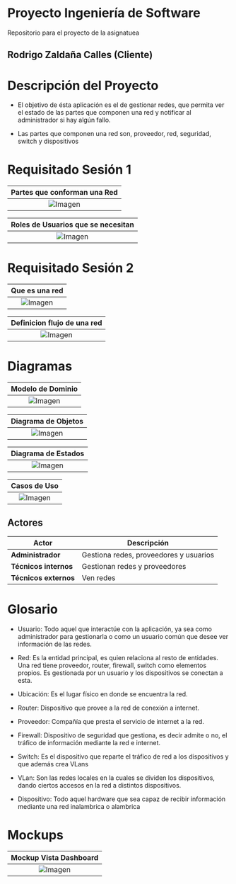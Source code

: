 # Proyecto Ingeniería de Software

Repositorio para el proyecto de la asignatuea

## Rodrigo Zaldaña Calles (Cliente)

# Descripción del Proyecto

* El objetivo de ésta aplicación es el de gestionar redes, que permita ver el estado de las partes que componen una red y notificar al administrador si hay algún fallo.

* Las partes que componen una red son, proveedor, red, seguridad, switch y dispositivos

# Requisitado Sesión 1

|Partes que conforman una Red|
|:-:|
|![Imagen](images/ContieneRed.PNG)|

|Roles de Usuarios que se necesitan|
|:-:|
|![Imagen](images/RolesUsuarios.PNG)|

# Requisitado Sesión 2
|Que es una red|
|:-:|
|![Imagen](images/ContieneRed.PNG)|

|Definicion flujo de una red|
|:-:|
|![Imagen](images/QueEsRed.PNG)|


# Diagramas

|Modelo de Dominio|
|:-:|
|![Imagen](images/ModeloDeDominio.png)|

|Diagrama de Objetos|
|:-:|
|![Imagen](images/DiagramaDeObjetos.png)|

|Diagrama de Estados|
|:-:|
|![Imagen](images/DiagramaDeEstados.png)|

|Casos de Uso|
|:-:|
|![Imagen](images/casosDeUso.png)|

## Actores

<div align="center">

|Actor|Descripción|
|-|-|
|**Administrador**|Gestiona redes, proveedores y usuarios|
|**Técnicos internos**|Gestionan redes y proveedores|
|**Técnicos externos**|Ven redes|

</div>

# Glosario

- Usuario: Todo aquel que interactúe con la aplicación, ya sea como administrador para
gestionarla o como un usuario común que desee ver información de las redes.

- Red: Es la entidad principal, es quien relaciona al resto de entidades. Una red tiene proveedor, router, firewall, switch como elementos propios. Es gestionada por un usuario y los dispositivos se conectan a esta.

- Ubicación: Es el lugar físico en donde se encuentra la red.

- Router: Dispositivo que provee a la red de conexión a internet.

- Proveedor: Compañía que presta el servicio de internet a la red.

- Firewall: Dispositivo de seguridad que gestiona, es decir admite o no, el tráfico de información mediante la red e internet.

- Switch: Es el dispositivo que reparte el tráfico de red a los dispositivos y que además crea VLans

- VLan: Son las redes locales en la cuales se dividen los dispositivos, dando ciertos accesos en la red a distintos dispositivos.

- Dispositivo: Todo aquel hardware que sea capaz de recibir información mediante una red inalambrica o alambrica

# Mockups

|Mockup Vista Dashboard|
|:-:|
|![Imagen](images/vistaDashboard.PNG)|
